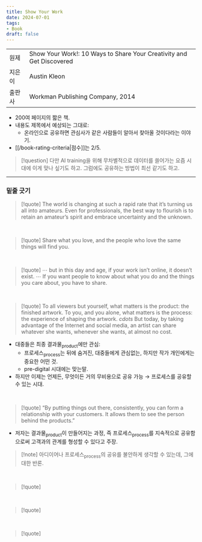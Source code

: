 ```yaml
---
title: Show Your Work
date: 2024-07-01
tags:
- Book
draft: false
---
```


| | |
| --- | --- |
| 원제 | Show Your Work!: 10 Ways to Share Your Creativity and Get Discovered |
| 지은이 | Austin Kleon |
| 출판사 | Workman Publishing Company, 2014 | 

- 200여 페이지의 짧은 책.
- 내용도 제목에서 예상되는 그대로:
    - 온라인으로 공유하면 관심사가 같은 사람들이 알아서 찾아올 것이다라는 이야기.
- [[/book-rating-criteria|점수]]는 2/5.

> [!question] 다만 AI training을 위해 무차별적으로 데이터를 쓸어가는 요즘 시대에 이게 맞나 싶기도 하고. 그럼에도 공유하는 방법이 최선 같기도 하고.


---
### 밑줄 긋기
> [!quote] The world is changing at such a rapid rate that it’s turning us all into amateurs. Even for professionals, the best way to flourish is to retain an amateur’s spirit and embrace uncertainty and the unknown.

<BR />

> [!quote] Share what you love, and the people who love the same things will find you.

<BR /> 

> [!quote] $\cdots$ but in this day and age, if your work isn’t online, it doesn’t exist. $\cdots$ If you want people to know about what you do and the things you care about, you have to share.

<BR />

> [!quote] To all viewers but yourself, what matters is the product: the finished artwork. To you, and you alone, what matters is the process: the experience of shaping the artwork. $cdots$ But today, by taking advantage of the Internet and social media, an artist can share whatever she wants, whenever she wants, at almost no cost.

- 대중들은 최종 결과물<sub>product</sub>에만 관심:
    - 프로세스<sub>process</sub>는 뒤에 숨겨진, 대중들에게 관심없는, 하지만 작가 개인에게는 중요한 어떤 것.
    - pre-digital 시대에는 맞는말.
- 하지만 이제는 언제든, 무엇이든 거의 무비용으로 공유 가능 $\to$ 프로세스를 공유할 수 있는 시대.

<BR />

> [!quote] “By putting things out there, consistently, you can form a relationship with your customers. It allows them to see the person behind the products.”

- 저자는 결과물<sub>product</sub>이 만들어지는 과정, 즉  프로세스<sub>process</sub>를 지속적으로 공유함으로써 고객과의 관계를 형성할 수 있다고 주장.

> [!note] 아디이어나 프로세스<sub>process</sub>의 공유를 불안하게 생각할 수 있는데, 그에 대한 반론.
  

<BR />

> [!quote] 

<BR />

> [!quote] 

<BR />

> [!quote] 


